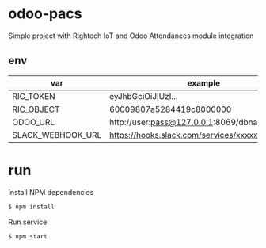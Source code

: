 # odoo-pacs

Simple project with Rightech IoT and Odoo Attendances module integration 

## env

| var                           | example                                          |
| ----------------------------- | ------------------------------------------------ |
| RIC_TOKEN                     | eyJhbGciOiJIUzI...                               |
| RIC_OBJECT                    | 60009807a5284419c8000000                         |
| ODOO_URL                      | http://user:pass@127.0.0.1:8069/dbname           |
| SLACK_WEBHOOK_URL             | https://hooks.slack.com/services/xxxxx/xxxx/xxxx |



# run

Install NPM dependencies

```bash
$ npm install
```

Run service

```bash
$ npm start
```
